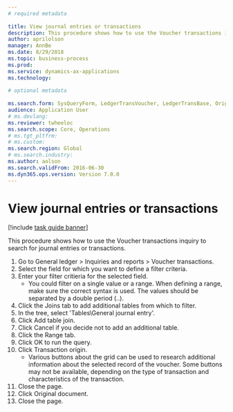 ```yaml
--- 
# required metadata 
 
title: View journal entries or transactions
description: This procedure shows how to use the Voucher transactions inquiry to search for journal entries or transactions. 
author: aprilolson
manager: AnnBe 
ms.date: 8/29/2018
ms.topic: business-process 
ms.prod:  
ms.service: dynamics-ax-applications 
ms.technology:  
 
# optional metadata 
 
ms.search.form: SysQueryForm, LedgerTransVoucher, LedgerTransBase, Originaldocuments   
audience: Application User 
# ms.devlang:  
ms.reviewer: twheeloc
ms.search.scope: Core, Operations 
# ms.tgt_pltfrm:  
# ms.custom:  
ms.search.region: Global
# ms.search.industry: 
ms.author: aolson
ms.search.validFrom: 2016-06-30 
ms.dyn365.ops.version: Version 7.0.0 
---
```

# View journal entries or transactions

[!include [task guide banner](../../includes/task-guide-banner.md)]

This procedure shows how to use the Voucher transactions inquiry to search for journal entries or transactions.

1. Go to General ledger > Inquiries and reports > Voucher transactions.
2. Select the field for which you want to define a filter criteria.
3. Enter your filter critieria for the selected field.
    * You could filter on a single value or a range. When defining a range, make sure the correct syntax is used. The values should be separated by a double period (..).  
4. Click the Joins tab to add additional tables from which to filter.
5. In the tree, select 'Tables\General journal entry'.
6. Click Add table join.
7. Click Cancel if you decide not to add an additional table.
8. Click the Range tab.
9. Click OK to run the query.
10. Click Transaction origin.
    * Various buttons about the grid can be used to research additional information about the selected record of the voucher. Some buttons may not be available, depending on the type of transaction and characteristics of the transaction.  
11. Close the page.
12. Click Original document.
13. Close the page.


